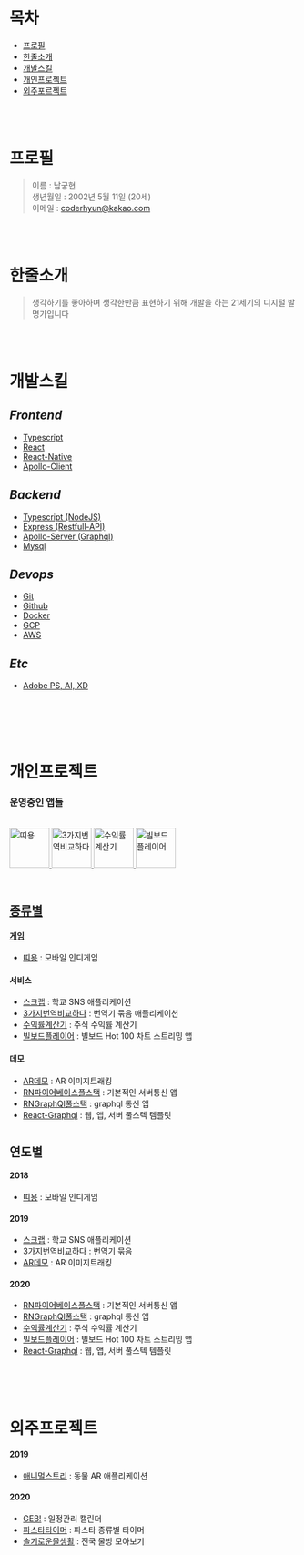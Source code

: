 <br>

# 목차
- [프로필](#프로필)
- [한줄소개](#남궁현)
- [개발스킬](#개발스킬)
- [개인프로젝트](#개인프로젝트)
- [외주포르젝트](#외주프로젝트)

<br>
<br>

# 프로필
> 이름 : 남궁현   
> 생년월일 : 2002년 5월 11일 (20세)   
> 이메일 : coderhyun@kakao.com  
 
<br>
<br>

# 한줄소개
> 생각하기를 좋아하며 생각한만큼 표현하기 위해 개발을 하는 21세기의 디지털 발명가입니다

<br>
<br>

# 개발스킬
## *Frontend*
- [Typescript](./Skills/typescript.md)
- [React](./Skills/react.md)
- [React-Native](./Skills/react-native.md)
- [Apollo-Client](./Skills/apollo-client.md)
## *Backend*
- [Typescript (NodeJS)](./Skills/typescript.md)
- [Express (Restfull-API)](./Skills/express.md)
- [Apollo-Server (Graphql)](./Skills/apollo-server.md)
- [Mysql](./Skills/mysql.md)
## *Devops*
- [Git](./Skills/git.md)
- [Github](./Skills/github.md)
- [Docker](./Skills/docker.md)
- [GCP](./Skills/gcp.md)
- [AWS](./Skills/aws.md)
## *Etc*
- [Adobe PS, AI, XD]()

<br>
<br>
<br>
<br>

# 개인프로젝트

### 운영중인 앱들
<br>
<div dir='ltr'>
    <a href="./2018/띠용.md" >
        <img src="https://lh3.googleusercontent.com/PBcDKZTqgz86VjT6FRzN_gBc_VIYDDDlVkTgxlc_tcUuIoT2MY-GxG2tDpy3n-VfZMGk=s180-rw" alt="띠용" width="70" />
    </a>
    <a href="./2019/3가지번역비교하다.md" >
        <img src="https://lh3.googleusercontent.com/pctpfs3Tc7tj09Cs2aQkXTLawBmy97kI1R1dOuxvRzua-S6slk3kaxgN-HsFDv3nFSk=s180-rw" alt="3가지번역비교하다" width="70" />
    </a>
    <a href="./2020/수익률계산기.md" >
        <img src="https://play-lh.googleusercontent.com/KBWNvkbdZPhGJPeaitWWN29C9ThOjwPQrUNlekE8aCaYJW11EivWpAFf1G5R2StKa5c=s180-rw" alt="수익률계산기" width="70" />
    </a>
    <a href="./2020/빌보드플레이어.md" >
        <img src="https://lh3.googleusercontent.com/2-HR7UEyvLa2jQQBBHLfBm8dVuE27b8ZP6m9xmTnep0tRZfRVkzd3_I8NyV9BOySgQ=s180-rw" alt="빌보드플레이어" width="70" />
</div>
<br>

#
## 종류별
#### 게임
- [띠용](./2018/띠용.md) : 모바일 인디게임
#### 서비스
- [스크랩](./2019/스크랩.md) : 학교 SNS 애플리케이션
- [3가지번역비교하다](./2019/3가지번역비교하다.md) : 번역기 묶음 애플리케이션
- [수익률계산기](./2020/수익률계산기.md) : 주식 수익률 계산기
- [빌보드플레이어](./2020/빌보드플레이어.md) : 빌보드 Hot 100 차트 스트리밍 앱
#### 데모
- [AR데모](./2019/AR데모.md) : AR 이미지트래킹
- [RN파이어베이스풀스택](./2020/RN파이어베이스풀스택.md) : 기본적인 서버통신 앱
- [RNGraphQl풀스택](./2020/RNGraphQl풀스택.md) : graphql 통신 앱
- [React-Graphql](./2021/react-graphql.md) : 웹, 앱, 서버 풀스텍 템플릿

#
## 연도별
#### 2018
- [띠용](./2018/띠용.md) : 모바일 인디게임
#### 2019
- [스크랩](./2019/스크랩.md) : 학교 SNS 애플리케이션
- [3가지번역비교하다](./2019/3가지번역비교하다.md) : 번역기 묶음 
- [AR데모](./2019/AR데모.md) : AR 이미지트래킹
#### 2020
- [RN파이어베이스풀스택](./2020/RN파이어베이스풀스택.md) : 기본적인 서버통신 앱
- [RNGraphQl풀스택](./2020/RNGraphQl풀스택.md) : graphql 통신 앱
- [수익률계산기](./2020/수익률계산기.md) : 주식 수익률 계산기
- [빌보드플레이어](./2020/빌보드플레이어.md) : 빌보드 Hot 100 차트 스트리밍 앱
- [React-Graphql](./2020/react-graphql.md) : 웹, 앱, 서버 풀스텍 템플릿

<br>
<br>
<br>

# 외주프로젝트

#### 2019
- [애니멀스토리](./2019/애니멀스토리.md) : 동물 AR 애플리케이션
#### 2020
- [GEB!](./2020/geb!.md) : 일정관리 캘린더
- [파스타타이머](./2020/파스타타이머.md) : 파스타 종류별 타이머
- [슬기로운물생활](./2020/슬기로운물생활.md) : 전국 물방 모아보기
